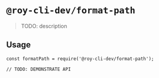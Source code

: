 # `@roy-cli-dev/format-path`

> TODO: description

## Usage

```
const formatPath = require('@roy-cli-dev/format-path');

// TODO: DEMONSTRATE API
```
